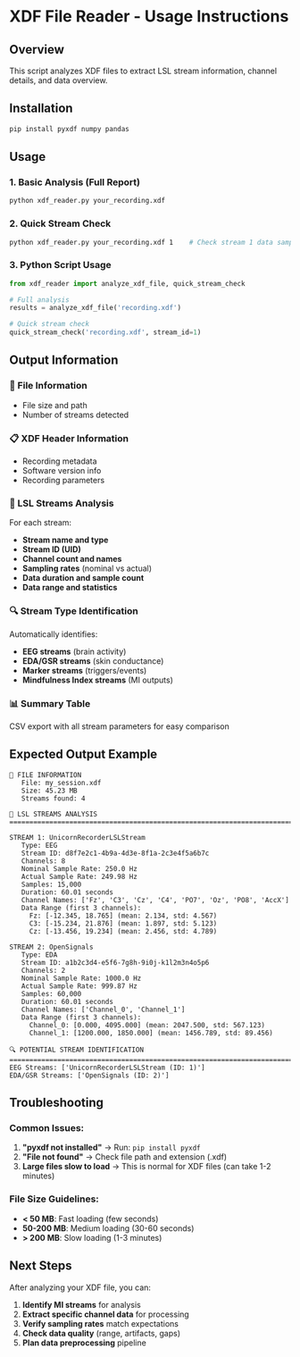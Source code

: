 # XDF File Reader - Usage Instructions

## Overview
This script analyzes XDF files to extract LSL stream information, channel details, and data overview.

## Installation
```bash
pip install pyxdf numpy pandas
```

## Usage

### 1. Basic Analysis (Full Report)
```bash
python xdf_reader.py your_recording.xdf
```

### 2. Quick Stream Check
```bash
python xdf_reader.py your_recording.xdf 1    # Check stream 1 data samples
```

### 3. Python Script Usage
```python
from xdf_reader import analyze_xdf_file, quick_stream_check

# Full analysis
results = analyze_xdf_file('recording.xdf')

# Quick stream check
quick_stream_check('recording.xdf', stream_id=1)
```

## Output Information

### 📁 File Information
- File size and path
- Number of streams detected

### 📋 XDF Header Information  
- Recording metadata
- Software version info
- Recording parameters

### 🌊 LSL Streams Analysis
For each stream:
- **Stream name and type**
- **Stream ID (UID)**
- **Channel count and names**
- **Sampling rates** (nominal vs actual)
- **Data duration and sample count**
- **Data range and statistics**

### 🔍 Stream Type Identification
Automatically identifies:
- **EEG streams** (brain activity)
- **EDA/GSR streams** (skin conductance) 
- **Marker streams** (triggers/events)
- **Mindfulness Index streams** (MI outputs)

### 📊 Summary Table
CSV export with all stream parameters for easy comparison

## Expected Output Example
```
📁 FILE INFORMATION
   File: my_session.xdf
   Size: 45.23 MB
   Streams found: 4

🌊 LSL STREAMS ANALYSIS
================================================================================

STREAM 1: UnicornRecorderLSLStream
   Type: EEG
   Stream ID: d8f7e2c1-4b9a-4d3e-8f1a-2c3e4f5a6b7c
   Channels: 8
   Nominal Sample Rate: 250.0 Hz
   Actual Sample Rate: 249.98 Hz
   Samples: 15,000
   Duration: 60.01 seconds
   Channel Names: ['Fz', 'C3', 'Cz', 'C4', 'PO7', 'Oz', 'PO8', 'AccX']
   Data Range (first 3 channels):
     Fz: [-12.345, 18.765] (mean: 2.134, std: 4.567)
     C3: [-15.234, 21.876] (mean: 1.897, std: 5.123)
     Cz: [-13.456, 19.234] (mean: 2.456, std: 4.789)

STREAM 2: OpenSignals
   Type: EDA
   Stream ID: a1b2c3d4-e5f6-7g8h-9i0j-k1l2m3n4o5p6
   Channels: 2
   Nominal Sample Rate: 1000.0 Hz
   Actual Sample Rate: 999.87 Hz
   Samples: 60,000
   Duration: 60.01 seconds
   Channel Names: ['Channel_0', 'Channel_1']
   Data Range (first 3 channels):
     Channel_0: [0.000, 4095.000] (mean: 2047.500, std: 567.123)
     Channel_1: [1200.000, 1850.000] (mean: 1456.789, std: 89.456)

🔍 POTENTIAL STREAM IDENTIFICATION
================================================================================
EEG Streams: ['UnicornRecorderLSLStream (ID: 1)']
EDA/GSR Streams: ['OpenSignals (ID: 2)']
```

## Troubleshooting

### Common Issues:
1. **"pyxdf not installed"** → Run: `pip install pyxdf`
2. **"File not found"** → Check file path and extension (.xdf)
3. **Large files slow to load** → This is normal for XDF files (can take 1-2 minutes)

### File Size Guidelines:
- **< 50 MB**: Fast loading (few seconds)
- **50-200 MB**: Medium loading (30-60 seconds)  
- **> 200 MB**: Slow loading (1-3 minutes)

## Next Steps
After analyzing your XDF file, you can:
1. **Identify MI streams** for analysis
2. **Extract specific channel data** for processing
3. **Verify sampling rates** match expectations
4. **Check data quality** (range, artifacts, gaps)
5. **Plan data preprocessing** pipeline
